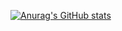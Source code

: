 [![Anurag's GitHub stats](https://github-readme-stats.vercel.app/api?username=atomic0x90&hide=stars,contribs&count_private=true&show_icons=true&theme=highcontrast)](https://github.com/anuraghazra/github-readme-stats)
